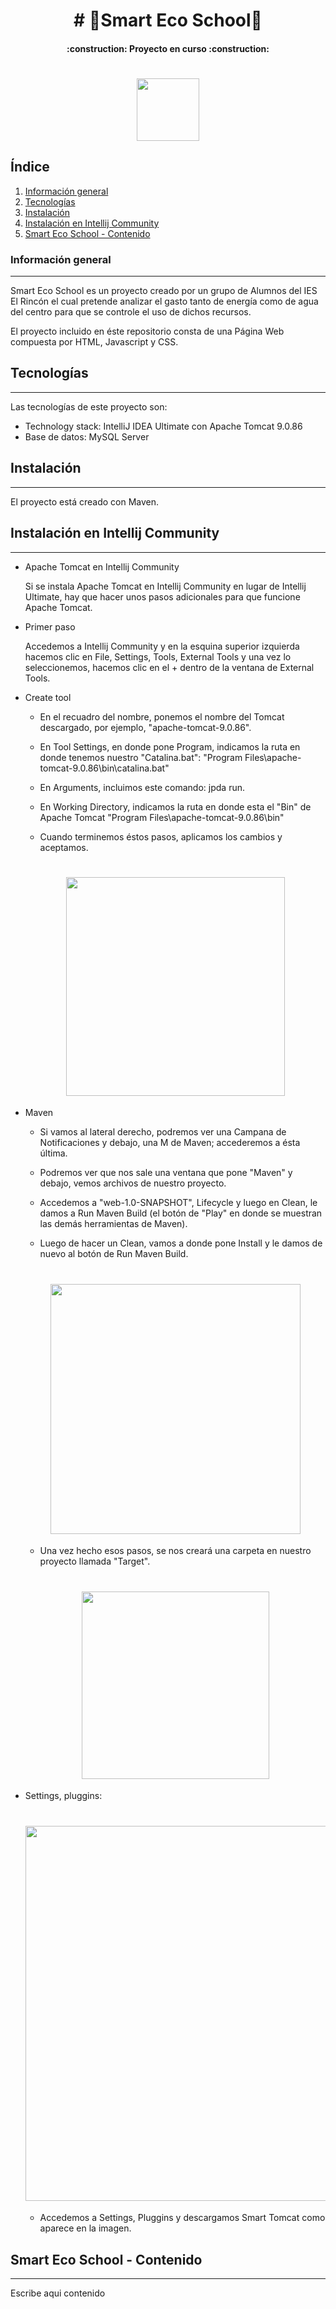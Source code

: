 <h1 align="center"># 🌱Smart Eco School🌱</h1>
<h4 align="center">:construction: Proyecto en curso :construction:</h4>

<h1 align="center"><img src="![isologo](https://github.com/JordanAlemanSantan-IESElrincon/ProyectoKiosco_Smartecoschool/assets/56256350/c5ae028c-34d4-4131-806b-99b8280ac45c)
" width="100"></h1>

## Índice
1. [Información general](#info-general)
2. [Tecnologías](#tecnologias)
3. [Instalación](#instalacion)
4. [Instalación en Intellij Community](#instalacion-intellij-community)
5. [Smart Eco School - Contenido](#smart-eco-school-contenido)

### Información general
***
<p>Smart Eco School es un proyecto creado por un grupo de Alumnos del IES El Rincón el cual pretende analizar
el gasto tanto de energía como de agua del centro para que se controle el uso de dichos recursos.</p>

<p>El proyecto incluido en éste repositorio consta de una Página Web compuesta por HTML, Javascript y CSS.</p>

## Tecnologías
***
Las tecnologías de este proyecto son:
* Technology stack: IntelliJ IDEA Ultimate con Apache Tomcat 9.0.86
* Base de datos: MySQL Server

## Instalación
***
<p>El proyecto está creado con Maven.</p>

## Instalación en Intellij Community
***
* Apache Tomcat en Intellij Community
  <p>Si se instala Apache Tomcat en Intellij Community en lugar de Intellij Ultimate, hay que hacer unos pasos adicionales para que funcione Apache Tomcat.</p>

* Primer paso
  <p>Accedemos a Intellij Community y en la esquina superior izquierda hacemos clic en File, Settings, Tools, External Tools y una vez lo seleccionemos, hacemos clic en el + dentro de la ventana de External Tools.</p>

* Create tool
  - <p>En el recuadro del nombre, ponemos el nombre del Tomcat descargado, por ejemplo, "apache-tomcat-9.0.86".</p>

  - <p>En Tool Settings, en donde pone Program, indicamos la ruta en donde tenemos nuestro "Catalina.bat": "Program Files\apache-tomcat-9.0.86\bin\catalina.bat"</p>

  - <p>En Arguments, incluimos este comando: jpda run.</p>

  - <p>En Working Directory, indicamos la ruta en donde esta el "Bin" de Apache Tomcat "Program Files\apache-tomcat-9.0.86\bin"</p>

  - <p>Cuando terminemos éstos pasos, aplicamos los cambios y aceptamos.</p>

  <h1 align="center"><img src="https://github.com/JordanAlemanSantan-IESElrincon/ProyectoKiosco_Smartecoschool/assets/56256350/8fcf5280-bd96-45bd-8c49-610584cbf40e" width="350"></h1>

* Maven
  - <p>Si vamos al lateral derecho, podremos ver una Campana de Notificaciones y debajo, una M de Maven; accederemos a ésta última.</p>

  - <p>Podremos ver que nos sale una ventana que pone "Maven" y debajo, vemos archivos de nuestro proyecto.</p>

  - <p>Accedemos a "web-1.0-SNAPSHOT", Lifecycle y luego en Clean, le damos a Run Maven Build (el botón de "Play" en donde se muestran las demás herramientas de Maven).</p>

  - <p>Luego de hacer un Clean, vamos a donde pone Install y le damos de nuevo al botón de Run Maven Build.</p>

  <h1 align="center"><img src="https://github.com/JordanAlemanSantan-IESElrincon/ProyectoKiosco_Smartecoschool/assets/56256350/8279e192-4ca8-4042-bf40-ec28b3d8f155" width="400"></h1>

  - <p>Una vez hecho esos pasos, se nos creará una carpeta en nuestro proyecto llamada "Target".</p>

  <h1 align="center"><img src="https://github.com/JordanAlemanSantan-IESElrincon/ProyectoKiosco_Smartecoschool/assets/56256350/ddbd24c3-9041-4ea9-bde7-616256c2fea2" width="300"></h1>
  
* Settings, pluggins:

  <h1 align="center"><img src="https://github.com/JordanAlemanSantan-IESElrincon/ProyectoKiosco_Smartecoschool/assets/56256350/5334b7d4-01fa-44e7-ab7c-8db9d0036281" width="600"></h1>

  - <p>Accedemos a Settings, Pluggins y descargamos Smart Tomcat como aparece en la imagen.</p>

## Smart Eco School - Contenido
***
<p>Escribe aqui contenido</p>
